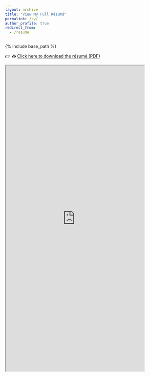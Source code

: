 ```yaml
---
layout: archive
title: "View My Full Résumé"
permalink: /cv/
author_profile: true
redirect_from:
  - /resume
---
```


{% include base_path %}

👉 📥 [Click here to download the résumé (PDF)](https://drive.google.com/uc?export=download&id=13y4a9XNY7AvyEoE_g4pUlBzcGQMD_Fwo)

<iframe src="https://drive.google.com/file/d/13y4a9XNY7AvyEoE_g4pUlBzcGQMD_Fwo/preview" width="90%" height="1000px" allow="autoplay"></iframe>


